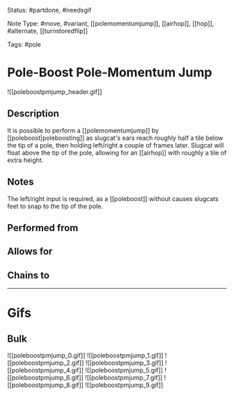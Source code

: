 Status: #partdone, #needsgif 

Note Type: #move, #variant, [[polemomentumjump]], [[airhop]], [[hop]], #alternate, [[turnstoredflip]]

Tags: #pole 

# Pole-Boost Pole-Momentum Jump
![[poleboostpmjump_header.gif]]
## Description
It is possible to perform a [[polemomentumjump]] by [[poleboost|poleboosting]] as slugcat's ears reach roughly half a tile below the tip of a pole, then holding left/right a couple of frames later. Slugcat will float above the tip of the pole, allowing for an [[airhop]] with roughly a tile of extra height.

## Notes
The left/right input is required, as a [[poleboost]] without causes slugcats feet to snap to the tip of the pole.

## Performed from


## Allows for


## Chains to


___
# Gifs
## Bulk
![[poleboostpmjump_0.gif]]
![[poleboostpmjump_1.gif]]
![[poleboostpmjump_2.gif]]
![[poleboostpmjump_3.gif]]
![[poleboostpmjump_4.gif]]
![[poleboostpmjump_5.gif]]
![[poleboostpmjump_6.gif]]
![[poleboostpmjump_7.gif]]
![[poleboostpmjump_8.gif]]
![[poleboostpmjump_9.gif]]